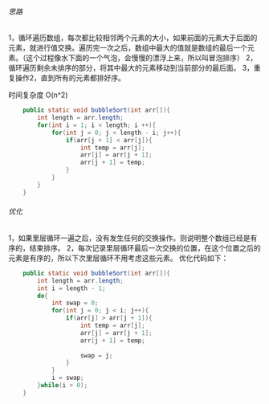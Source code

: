 ###### 思路
1，循环遍历数组，每次都比较相邻两个元素的大小，如果前面的元素大于后面的元素，就进行值交换。遍历完一次之后，数组中最大的值就是数组的最后一个元素。（这个过程像水下面的一个气泡，会慢慢的漂浮上来，所以叫冒泡排序）
2，循环遍历剩余未排序的部分，将其中最大的元素移动到当前部分的最后面。
3，重复操作2，直到所有的元素都排好序。

时间复杂度 O(n^2)

```Java
	public static void bubbleSort(int arr[]){
		int length = arr.length;
		for(int i = 1; i < length; i ++){
			for(int j = 0; j < length - i; j++){
				if(arr[j + 1] < arr[j]){
					int temp = arr[j];
					arr[j] = arr[j + 1];
					arr[j + 1] = temp;
				}
			}
		}
	}
```

###### 优化
1，如果里层循环一遍之后，没有发生任何的交换操作。则说明整个数组已经是有序的，结束排序。
2，每次记录里层循环最后一次交换的位置，在这个位置之后的元素是有序的，所以下次里层循环不用考虑这些元素。
优化代码如下：

```Java
	public static void bubbleSort(int arr[]){
		int length = arr.length;
		int i = length - 1;
		do{
			int swap = 0;
			for(int j = 0; j < i; j++){
				if(arr[j] > arr[j + 1]){
					int temp = arr[j];
					arr[j] = arr[j + 1];
					arr[j + 1] = temp;
					
					swap = j;
				}
			}
			i = swap;
		}while(i > 0);
	}
```
